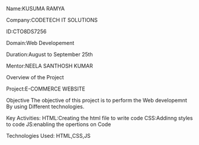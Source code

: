 Name:KUSUMA RAMYA

Company:CODETECH IT SOLUTIONS

ID:CTO8DS7256

Domain:Web Developement

Duration:August to September 25th

Mentor:NEELA SANTHOSH KUMAR

Overview of the Project

Project:E-COMMERCE WEBSITE

Objective The objective of this project is to perform the Web developemnt By using Different technologies.

Key Activities: HTML:Creating the html file to write code CSS:Addinng styles to code JS:enabling the opertions on Code

Technologies Used: HTML,CSS,JS
